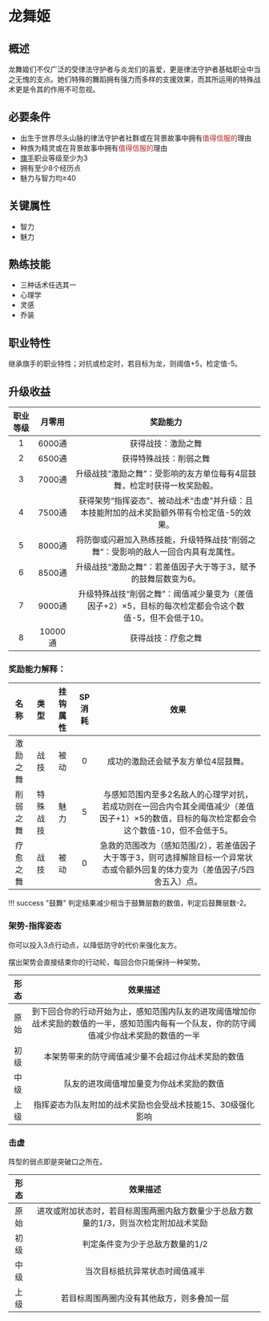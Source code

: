 # 龙舞姬

## 概述

龙舞姬们不仅广泛的受律法守护者与炎龙们的喜爱，更是律法守护者基础职业中当之无愧的支点。她们特殊的舞蹈拥有强力而多样的支援效果，而其所运用的特殊战术更是令其的作用不可忽视。

## 必要条件

* 出生于世界尽头山脉的律法守护者社群或在背景故事中拥有<font color="#B22222">值得信服的</font>理由
* 种族为精灵或在背景故事中拥有<font color="#B22222">值得信服的</font>理由
* <a href="../../../basicJob/Warrior" target="_blank">旗手</a>职业等级至少为3
* 拥有至少8个经历点
* 魅力与智力均≥40

## 关键属性

* 智力
* 魅力

## 熟练技能

* 三种话术任选其一
* 心理学
* 灵感
* 乔装
  
## 职业特性

继承旗手的职业特性；对抗或检定时，若目标为龙，则阈值+5，检定值-5。

## 升级收益

职业等级|月零用|奖励能力
:--:|:--:|:--:
1|6000通|获得战技：激励之舞
2|6500通|获得特殊战技：削弱之舞
3|7000通|升级战技“激励之舞”：受影响的友方单位每有4层鼓舞，检定时获得一枚奖励骰。
4|7500通|获得架势“指挥姿态”、被动战术“击虚”并升级：且本技能附加的战术奖励额外带有令检定值-5的效果。
5|8000通|将防御或闪避加入熟练技能，升级特殊战技“削弱之舞”：受影响的敌人一回合内具有龙属性。
6|8500通|升级战技“激励之舞”：若差值因子大于等于3，赋予的鼓舞层数变为6。
7|9000通|升级特殊战技“削弱之舞”：阈值减少量变为（差值因子+2）×5，目标的每次检定都会令这个数值-5，但不会低于10。
8|10000通|获得战技：疗愈之舞

### 奖励能力解释：

名称|类型|挂钩属性|SP消耗|效果
:--:|:--:|:--:|:--:|:--:
激励之舞|战技|被动|0|成功的激励还会赋予友方单位4层鼓舞。
削弱之舞|特殊战技|魅力|5|与感知范围内至多2名敌人的心理学对抗，若成功则在一回合内令其全阈值减少（差值因子+1）×5的数值，目标的每次检定都会令这个数值-10，但不会低于5。
疗愈之舞|战技|被动|0|急救的范围改为（感知范围/2），若差值因子大于等于3，则可选择解除目标一个异常状态或令额外回复的体力变为（差值因子/5四舍五入）点。

!!! success "鼓舞"
    判定结果减少相当于鼓舞层数的数值，判定后鼓舞层数-2。

### 架势-指挥姿态

你可以投入3点行动点，以降低防守的代价来强化友方。

摆出架势会直接结束你的行动轮，每回合你只能保持一种架势。

形态|效果描述
:--:|:--:
原始|到下回合你的行动开始为止，感知范围内队友的进攻阈值增加你战术奖励的数值的一半，感知范围内每有一个队友，你的防守阈值减少你战术奖励的数值的一半
初级|本架势带来的防守阈值减少量不会超过你战术奖励的数值
中级|队友的进攻阈值增加量变为你战术奖励的数值
上级|指挥姿态为队友附加的战术奖励也会受战术技能15、30级强化影响

### 击虚

阵型的弱点即是突破口之所在。

形态|效果描述
:--:|:--:
原始|进攻或附加状态时，若目标周围两圈内敌方数量少于总敌方数量的1/3，则当次检定附加战术奖励
初级|判定条件变为少于总敌方数量的1/2
中级|当次目标抵抗异常状态时阈值减半
上级|若目标周围两圈内没有其他敌方，则多叠加一层
